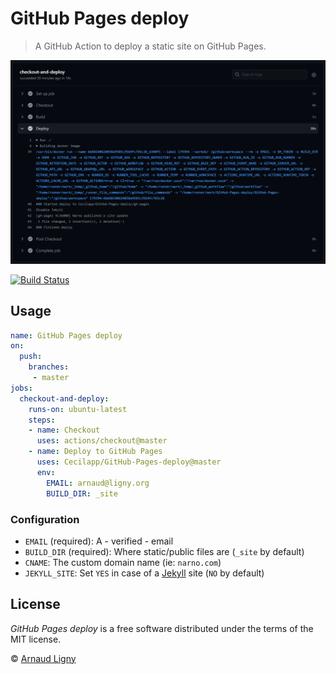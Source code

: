 # GitHub Pages deploy

> A GitHub Action to deploy a static site on GitHub Pages.

![Deploy to GitHub Pages](GitHub-Pages-deploy.png)

[![Build Status](https://img.shields.io/endpoint.svg?url=https%3A%2F%2Factions-badge.atrox.dev%2FCecilapp%2FGitHub-Pages-deploy%2Fbadge&style=flat)](https://actions-badge.atrox.dev/Cecilapp/GitHub-Pages-deploy/goto)

## Usage

```yml
name: GitHub Pages deploy
on:
  push:
    branches:
     - master
jobs:
  checkout-and-deploy:
    runs-on: ubuntu-latest
    steps:
    - name: Checkout
      uses: actions/checkout@master
    - name: Deploy to GitHub Pages
      uses: Cecilapp/GitHub-Pages-deploy@master
      env:
        EMAIL: arnaud@ligny.org
        BUILD_DIR: _site
```

### Configuration

- `EMAIL` (required): A - verified - email
- `BUILD_DIR` (required): Where static/public files are (`_site` by default)
- `CNAME`: The custom domain name (ie: `narno.com`)
- `JEKYLL_SITE`: Set `YES` in case of a [Jekyll](https://jekyllrb.com) site (`NO` by default)

## License

_GitHub Pages deploy_ is a free software distributed under the terms of the MIT license.

© [Arnaud Ligny](https://arnaudligny.fr)
